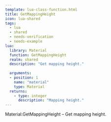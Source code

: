 ```yaml
---
template: lua-class-function.html
title: GetMappingHeight
icon: lua-shared
tags:
  - lua
  - shared
  - needs-verification
  - needs-example
lua:
  library: Material
  function: GetMappingHeight
  realm: shared
  description: "Get mapping height."
  
  arguments:
  - position: 1
    name: "material"
    type: Material
  returns:
    - type: integer
      description: "Mapping height."
---
```


<div class="lua__search__keywords">
Material:GetMappingHeight &#x2013; Get mapping height.
</div>
